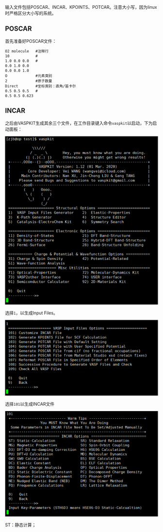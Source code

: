 输入文件包括POSCAR、INCAR、KPOINTS、POTCAR。注意大小写，因为linux时严格区分大小写的系统。

## POSCAR

首先准备好POSCAR文件：

```
O2 molecule   #注释行
10            #
1.0 0.0 0.0   #
0.0 1.0 0.0
0.0 0.0 1.0
O             #元素类别
2             #原子数量
Direct        #坐标类别：直角/笛卡尔
0.5 0.5 0.5   #
0.5 0.5 0.623
```

## INCAR

之后由VASPKIT生成其余三个文件，在工作目录键入命令`vaspkit`以启动，下为启动面板：

![image-20201022140535378](assets/image-20201022140535378.png)

选择`1`，以生成Input Files。

![image-20201022140626483](assets/image-20201022140626483.png)

选择`101`以生成INCAR文件

![image-20201022140743419](assets/image-20201022140743419.png)

ST：静态计算；